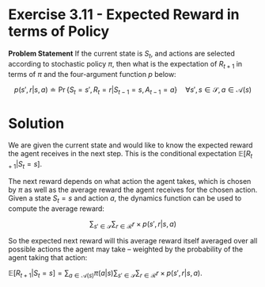 # Exercise 3.11 - Expected Reward in terms of Policy

**Problem Statement**
If the current state is $S_t$, and actions are selected according to stochastic policy $\pi$, then what is the expectation of $R_{t+1}$ in terms of $\pi$ and the four-argument function $p$ below:

$$p(s',r|s,a) \doteq \Pr\{S_t=s', R_t=r|S_{t-1}=s, A_{t-1}=a\} \quad \forall s',s \in \mathcal{S}, a \in \mathcal{A}(s)$$

# Solution
We are given the current state and would like to know the expected reward the agent receives in the next step. This is the conditional expectation $\mathbb{E}[R_{t+1} | S_t = s]$.

The next reward depends on what action the agent takes, which is chosen by $\pi$ as well as the average reward the agent receives for the chosen action. Given a state $S_t=s$ and action $a$, the dynamics function can be used to compute the average reward:

$$\sum_{s' \in \mathcal{S}} \sum_{r \in \mathcal{R}} r \times p(s',r|s,a)$$

So the expected next reward will this average reward itself averaged over all possible actions the agent may take – weighted by the probability of the agent taking that action:

$\mathbb{E}[R_{t+1} | S_t = s] = \sum_{a \in \mathcal{A}(s)} \pi(a | s) \sum_{s' \in \mathcal{S}} \sum_{r \in \mathcal{R}} r \times p(s', r | s, a)$.